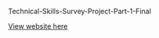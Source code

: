 Technical-Skills-Survey-Project-Part-1-Final

[View website here](https://chrisopo2021.github.io/Technical-Skills-Survey-Project-Part-1-Final/)
